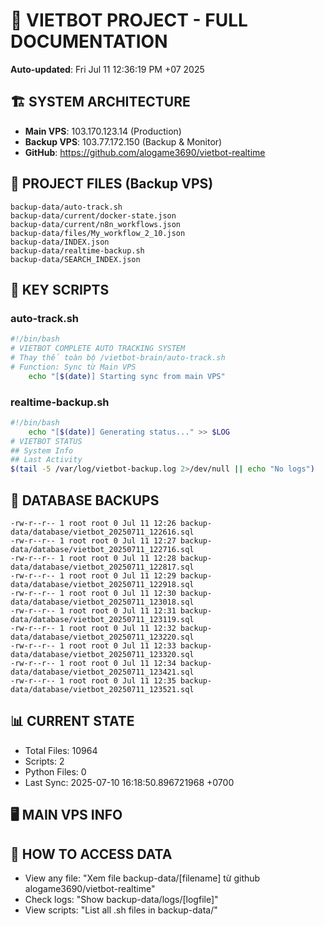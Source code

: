 # 🤖 VIETBOT PROJECT - FULL DOCUMENTATION
**Auto-updated**: Fri Jul 11 12:36:19 PM +07 2025

## 🏗️ SYSTEM ARCHITECTURE
- **Main VPS**: 103.170.123.14 (Production)
- **Backup VPS**: 103.77.172.150 (Backup & Monitor)
- **GitHub**: https://github.com/alogame3690/vietbot-realtime

## 📁 PROJECT FILES (Backup VPS)
```
backup-data/auto-track.sh
backup-data/current/docker-state.json
backup-data/current/n8n_workflows.json
backup-data/files/My_workflow_2_10.json
backup-data/INDEX.json
backup-data/realtime-backup.sh
backup-data/SEARCH_INDEX.json
```

## 🔧 KEY SCRIPTS
### auto-track.sh
```bash
#!/bin/bash
# VIETBOT COMPLETE AUTO TRACKING SYSTEM
# Thay thế toàn bộ /vietbot-brain/auto-track.sh
# Function: Sync từ Main VPS
    echo "[$(date)] Starting sync from main VPS"
```
### realtime-backup.sh
```bash
#!/bin/bash
    echo "[$(date)] Generating status..." >> $LOG
# VIETBOT STATUS
## System Info
## Last Activity
$(tail -5 /var/log/vietbot-backup.log 2>/dev/null || echo "No logs")
```

## 💾 DATABASE BACKUPS
```
-rw-r--r-- 1 root root 0 Jul 11 12:26 backup-data/database/vietbot_20250711_122616.sql
-rw-r--r-- 1 root root 0 Jul 11 12:27 backup-data/database/vietbot_20250711_122716.sql
-rw-r--r-- 1 root root 0 Jul 11 12:28 backup-data/database/vietbot_20250711_122817.sql
-rw-r--r-- 1 root root 0 Jul 11 12:29 backup-data/database/vietbot_20250711_122918.sql
-rw-r--r-- 1 root root 0 Jul 11 12:30 backup-data/database/vietbot_20250711_123018.sql
-rw-r--r-- 1 root root 0 Jul 11 12:31 backup-data/database/vietbot_20250711_123119.sql
-rw-r--r-- 1 root root 0 Jul 11 12:32 backup-data/database/vietbot_20250711_123220.sql
-rw-r--r-- 1 root root 0 Jul 11 12:33 backup-data/database/vietbot_20250711_123320.sql
-rw-r--r-- 1 root root 0 Jul 11 12:34 backup-data/database/vietbot_20250711_123421.sql
-rw-r--r-- 1 root root 0 Jul 11 12:35 backup-data/database/vietbot_20250711_123521.sql
```

## 📊 CURRENT STATE
- Total Files: 10964
- Scripts: 2
- Python Files: 0
- Last Sync: 2025-07-10 16:18:50.896721968 +0700

## 🖥️ MAIN VPS INFO


## 🚨 HOW TO ACCESS DATA
- View any file: "Xem file backup-data/[filename] từ github alogame3690/vietbot-realtime"
- Check logs: "Show backup-data/logs/[logfile]"
- View scripts: "List all .sh files in backup-data/"
